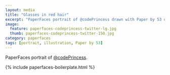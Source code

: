 ```yaml
---
layout: media
title: "Glasses in red hair"
excerpt: "PaperFaces portrait of @codePrincess drawn with Paper by 53 on an iPad."
image: 
  feature: paperfaces-codeprincess-twitter-lg.jpg
  thumb: paperfaces-codeprincess-twitter-150.jpg
category: paperfaces
tags: [portrait, illustration, Paper by 53]
---
```


PaperFaces portrait of [@codePrincess](http://twitter.com/codePrincess).

{% include paperfaces-boilerplate.html %}